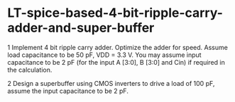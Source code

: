 # LT-spice-based-4-bit-ripple-carry-adder-and-super-buffer
1 Implement 4 bit ripple carry adder. Optimize the adder for speed. Assume load capacitance to be 50 pF, VDD = 3.3 V. You may assume input capacitance to be 2 pF (for the input A [3:0], B [3:0] and Cin) if required in the calculation.

2 Design a superbuffer using CMOS inverters to drive a load of 100 pF, assume the input capacitance to be 2 pF.
